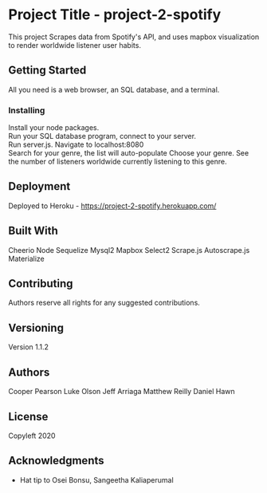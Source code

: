 # Project Title - project-2-spotify

This project Scrapes data from Spotify's API, and uses mapbox visualization to render worldwide listener user habits.

## Getting Started

All you need is a web browser, an SQL database, and a terminal. 



### Installing

Install your node packages. <br>
Run your SQL database program, connect to your server. <br>
Run server.js.
Navigate to localhost:8080 <br>
Search for your genre, the list will auto-populate
Choose your genre.
See the number of listeners worldwide currently listening to this genre.


## Deployment

Deployed to Heroku - https://project-2-spotify.herokuapp.com/

## Built With


Cheerio
Node
Sequelize
Mysql2
Mapbox
Select2
Scrape.js
Autoscrape.js
Materialize


## Contributing

Authors reserve all rights for any suggested contributions. 

## Versioning

Version 1.1.2

## Authors

Cooper Pearson
Luke Olson
Jeff Arriaga
Matthew Reilly
Daniel Hawn


## License

Copyleft 2020

## Acknowledgments

* Hat tip to Osei Bonsu, Sangeetha Kaliaperumal
